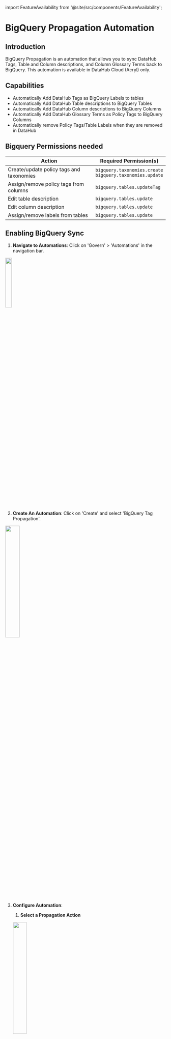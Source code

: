 import FeatureAvailability from '@site/src/components/FeatureAvailability';

# BigQuery Propagation Automation

<FeatureAvailability saasOnly />

## Introduction

BigQuery Propagation is an automation that allows you to sync DataHub Tags, Table and Column descriptions, and Column Glossary Terms back to BigQuery. This automation is available in DataHub Cloud (Acryl) only.

## Capabilities

- Automatically Add DataHub Tags as BigQuery Labels to tables
- Automatically Add DataHub Table descriptions to BigQuery Tables
- Automatically Add DataHub Column descriptions to BigQuery Columns
- Automatically Add DataHub Glossary Terms as Policy Tags to BigQuery Columns
- Automatically remove Policy Tags/Table Labels when they are removed in DataHub

## Bigquery Permissions needed

| Action | Required Permission(s) |
|--------|------------------------|
| Create/update policy tags and taxonomies | `bigquery.taxonomies.create` <br/> `bigquery.taxonomies.update` |
| Assign/remove policy tags from columns | `bigquery.tables.updateTag` |
| Edit table description | `bigquery.tables.update` |
| Edit column description | `bigquery.tables.update` |
| Assign/remove labels from tables | `bigquery.tables.update` |

## Enabling BigQuery Sync

1. **Navigate to Automations**: Click on 'Govern' > 'Automations' in the navigation bar.

<p align="left">
  <img width="20%"  src="https://raw.githubusercontent.com/datahub-project/static-assets/main/imgs/automation/saas/automations-nav-link.png"/>
</p>

2. **Create An Automation**: Click on 'Create' and select 'BigQuery Tag Propagation'.

<p align="left">
  <img width="30%"  src="https://raw.githubusercontent.com/datahub-project/static-assets/main/imgs/automation/saas/bigquery-propagation/automation-type.png"/>
</p>

3. **Configure Automation**:

    1. **Select a Propagation Action**

    <p align="left">
      <img width="30%"  src="https://raw.githubusercontent.com/datahub-project/static-assets/main/imgs/automation/saas/bigquery-propagation/automation-form.png"/>
    </p>

    | Propagation Type | DataHub Entity | BigQuery Entity | Note |
    | -------- | ------- | ------- | ------- |
    | Table Tags as Labels | [Table Tag](https://datahubproject.io/docs/tags/) | [BigQuery Label](https://cloud.google.com/bigquery/docs/labels-intro) | - |
    | Column Glossary Terms as Policy Tags | [Glossary Term on Table Column](https://datahubproject.io/docs/0.14.0/glossary/business-glossary/) | [Policy Tag](https://cloud.google.com/bigquery/docs/best-practices-policy-tags) | <ul><li>Assigned Policy tags are created under DataHub taxonomy.</li></ul><ul><li>Only the latest assigned glossary term set as policy tag. BigQuery only supports one assigned policy tag.</li></ul> <ul><li>Policy Tags are not synced to DataHub as glossary term from BigQuery.</li></ul>
    | Table Descriptions | [Table Description](https://datahubproject.io/docs/api/tutorials/descriptions/) | Table Description | - |
    | Column Descriptions | [Column Description](https://datahubproject.io/docs/api/tutorials/descriptions/) | Column Description | - |

    :::note

    You can limit propagation based on specific Tags and Glossary Terms. If none are selected, then ALL Tags or Glossary Terms will be automatically propagated to BigQuery tables and columns. (The recommended approach is to not specify a filter to avoid inconsistent states.)

    :::

    :::note

    You can only have one Policy Tag on a table field in BigQuery. Therefore, the last set Glossary Term will be the policy tag on a field.

    :::

    2. **Fill in the required fields to connect to BigQuery, along with the name, description, and category**

    <p align="left">
      <img width="30%"  src="https://raw.githubusercontent.com/datahub-project/static-assets/main/imgs/automation/saas/bigquery-propagation/connection_config.png"/>
    </p>

    3. **Finally, click 'Save and Run' to start the automation**

## Propagating for Existing Assets

To ensure that all existing table Tags and Column Glossary Terms are propagated to BigQuery, you can back-fill historical data for existing assets. Note that the initial back-filling process may take some time, depending on the number of BigQuery assets you have.

To do so, follow these steps:

1. Navigate to the Automation you created in Step 3 above
2. Click the 3-dot "More" menu

<p align="left">
  <img width="15%"  src="https://raw.githubusercontent.com/datahub-project/static-assets/main/imgs/automation/saas/automation-more-menu.png"/>
</p>

3. Click "Initialize"

<p align="left">
  <img width="15%"  src="https://raw.githubusercontent.com/datahub-project/static-assets/main/imgs/automation/saas/automation-initialize.png"/>
</p>

This one-time step will kick off the back-filling process for existing descriptions. If you only want to begin propagating descriptions going forward, you can skip this step.

## Viewing Propagated Tags

You can view propagated Tags (and corresponding DataHub URNs) inside the BigQuery UI to confirm the automation is working as expected.

<p align="left">
  <img width="50%"  src="https://raw.githubusercontent.com/datahub-project/static-assets/main/imgs/automation/saas/bigquery-propagation/labels.png"/>
</p>

## Troubleshooting BigQuery Propagation

### Q: What metadata elements support bi-directional syncing between DataHub and BigQuery?

A: The following metadata elements support bi-directional syncing:

- Tags: Changes made in either DataHub or BigQuery will be reflected in the other system.
- Descriptions: Both table and column descriptions are synced bi-directionally.

### Q: Are policy tags bi-directionally synced?

A: No, policy tags are currently only propagated from DataHub to BigQuery, not the other way around.

### Q: What happens during ingestion?

A: During ingestion:

- Tags and descriptions from BigQuery will be ingested into DataHub.
- Existing policy tags in BigQuery will not overwrite or create glossary terms in DataHub. It only syncs assigned column Glossary Terms from DataHub to BigQuery.

### Q: Where should I manage the glossary?

A: The expectation is that you author and manage the glossary in DataHub. Policy tags in BigQuery should be treated as a reflection of the DataHub glossary, not as the primary source of truth.

### Q: Are there any limitations with policy tags in BigQuery?

A: Yes, BigQuery only supports one policy tag per column. If multiple glossary terms are assigned to a column in DataHub, only the most recently assigned term will be set as the policy tag in BigQuery.

### Q: How frequently are changes synced between DataHub and BigQuery?

A: From DataHub to BigQuery, the sync happens when the change occurs in DataHub. BigQuery changes only happen when ingestion occurs, and the frequency depends on how often you run ingestion.

### Q: What happens if there's a conflict between DataHub and BigQuery metadata?

A: In case of conflicts (e.g., a tag is modified in both systems between syncs), the DataHub version will typically take precedence. However, it's best to make changes in one system consistently to avoid potential conflicts.

### Q: What permissions are required for bi-directional syncing?

A: Ensure that the service account used for the automation has the necessary permissions in both DataHub and BigQuery to read and write metadata. See the required BigQuery permissions at the top of the page.

## Related Documentation

- [DataHub Tags Documentation](https://datahubproject.io/docs/tags/)
- [DataHub Glossary Documentation](https://datahubproject.io/docs/glossary/business-glossary/)
- [BigQuery Labels Documentation](https://cloud.google.com/bigquery/docs/labels-intro)
- [BigQuery Policy Tags Documentation](https://cloud.google.com/bigquery/docs/best-practices-policy-tags)

